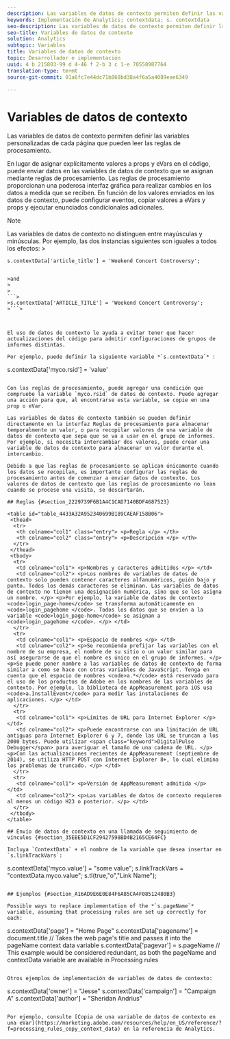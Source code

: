 ```yaml
---
description: Las variables de datos de contexto permiten definir las variables personalizadas de cada página que pueden leer las reglas de procesamiento.
keywords: Implementación de Analytics; contextdata; s. contextdata
seo-description: Las variables de datos de contexto permiten definir las variables personalizadas de cada página que pueden leer las reglas de procesamiento.
seo-title: Variables de datos de contexto
solution: Analytics
subtopic: Variables
title: Variables de datos de contexto
topic: Desarrollador e implementación
uuid: 4 b 215803-99 d 4-46 f 2-b 3 c 1-e 78558987764
translation-type: tm+mt
source-git-commit: 01a6fc7e44dc71b868bd38a4f6a5a4089eae6349

---
```



# Variables de datos de contexto

Las variables de datos de contexto permiten definir las variables personalizadas de cada página que pueden leer las reglas de procesamiento.

En lugar de asignar explícitamente valores a props y eVars en el código, puede enviar datos en las variables de datos de contexto que se asignan mediante reglas de procesamiento. Las reglas de procesamiento proporcionan una poderosa interfaz gráfica para realizar cambios en los datos a medida que se reciben. En función de los valores enviados en los datos de contexto, puede configurar eventos, copiar valores a eVars y props y ejecutar enunciados condicionales adicionales.

>[!NOTE]
>
>Las variables de datos de contexto no distinguen entre mayúsculas y minúsculas. Por ejemplo, las dos instancias siguientes son iguales a todos los efectos: &gt;
>```>
>s.contextData['article_title'] = 'Weekend Concert Controversy'; 
>
>
```>
>and 
>
>
```>
>s.contextData['ARTICLE_TITLE'] = 'Weekend Concert Controversy';
>```>



El uso de datos de contexto le ayuda a evitar tener que hacer actualizaciones del código para admitir configuraciones de grupos de informes distintas.

Por ejemplo, puede definir la siguiente variable *`s.contextData`* :

```
s.contextData['myco.rsid'] = 'value'
```

Con las reglas de procesamiento, puede agregar una condición que compruebe la variable `myco.rsid` de datos de contexto. Puede agregar una acción para que, al encontrarse esta variable, se copie en una prop o eVar.

Las variables de datos de contexto también se pueden definir directamente en la interfaz Reglas de procesamiento para almacenar temporalmente un valor, o para recopilar valores de una variable de datos de contexto que sepa que se va a usar en el grupo de informes. Por ejemplo, si necesita intercambiar dos valores, puede crear una variable de datos de contexto para almacenar un valor durante el intercambio.

Debido a que las reglas de procesamiento se aplican únicamente cuando los datos se recopilan, es importante configurar las reglas de procesamiento antes de comenzar a enviar datos de contexto. Los valores de datos de contexto que las reglas de procesamiento no lean cuando se procese una visita, se descartarán.

## Reglas {#section_2229739F6B1A4C1CAD7140BDF4687523}

<table id="table_4433A32A952340699B189CAEAF158B06"> 
 <thead> 
  <tr> 
   <th colname="col1" class="entry"> <p>Regla </p> </th> 
   <th colname="col2" class="entry"> <p>Descripción </p> </th> 
  </tr> 
 </thead>
 <tbody> 
  <tr> 
   <td colname="col1"> <p>Nombres y caracteres admitidos </p> </td> 
   <td colname="col2"> <p>Los nombres de variables de datos de contexto solo pueden contener caracteres alfanuméricos, guión bajo y punto. Todos los demás caracteres se eliminan. Las variables de datos de contexto no tienen una designación numérica, sino que se les asigna un nombre. </p> <p>Por ejemplo, la variable de datos de contexto <code>login_page-home</code> se transforma automáticamente en <code>login_pagehome </code>. Todos los datos que se envíen a la variable <code>login_page-home</code> se asignan a <code>login_pagehome </code>. </p> </td> 
  </tr> 
  <tr> 
   <td colname="col1"> <p>Espacio de nombres </p> </td> 
   <td colname="col2"> <p>Se recomienda prefijar las variables con el nombre de su empresa, el nombre de su sitio o un valor similar para así asegurarse de que el nombre es único en el grupo de informes. </p> <p>Se puede poner nombre a las variables de datos de contexto de forma similar a como se hace con otras variables de JavaScript. Tenga en cuenta que el espacio de nombres <code>a.*</code> está reservado para el uso de los productos de Adobe en los nombres de las variables de contexto. Por ejemplo, la biblioteca de AppMeasurement para iOS usa <code>a.InstallEvent</code> para medir las instalaciones de aplicaciones. </p> </td> 
  </tr> 
  <tr> 
   <td colname="col1"> <p>Límites de URL para Internet Explorer </p> </td> 
   <td colname="col2"> <p>Puede encontrarse con una limitación de URL antiguas para Internet Explorer 6 y 7, donde las URL se truncan a los 2000 bytes. Puede utilizar <span class="keyword">DigitalPulse Debugger</span> para averiguar el tamaño de una cadena de URL. </p> <p>Con las actualizaciones recientes de AppMeasurement (septiembre de 2014), se utiliza HTTP POST con Internet Explorer 8+, lo cual elimina los problemas de truncado. </p> </td> 
  </tr> 
  <tr> 
   <td colname="col1"> <p>Versión de AppMeasurement admitida </p> </td> 
   <td colname="col2"> <p>Las variables de datos de contexto requieren al menos un código H23 o posterior. </p> </td> 
  </tr> 
 </tbody> 
</table>

## Envío de datos de contexto en una llamada de seguimiento de vínculos {#section_35EBE5D1CF29427598BD4B2165CE64FC}

Incluya `ContextData` + el nombre de la variable que desea insertar en `s.linkTrackVars`:

```
s.contextData['myco.value'] = "some value"; 
s.linkTrackVars = "contextData.myco.value"; 
s.tl(true,"o","Link Name"); 
```

## Ejemplos {#section_A16AD9E6E0E84F6A85CA4F08512480B3}

Possible ways to replace implementation of the *`s.pageName`* variable, assuming that processing rules are set up correctly for each:

```
s.contextData['page'] = "Home Page" 
s.contextData['pagename'] = document.title // Takes the web page's title and passes it into the pageName context data variable 
s.contextData['pagevar'] = s.pageName // This example would be considered redundant, as both the pageName and contextData variable are available in Processing rules
```

Otros ejemplos de implementación de variables de datos de contexto:

```
s.contextData['owner'] = "Jesse" 
s.contextData['campaign'] = "Campaign A" 
s.contextData['author'] = "Sheridan Andrius"
```

Por ejemplo, consulte [Copia de una variable de datos de contexto en una eVar](https://marketing.adobe.com/resources/help/en_US/reference/?f=processing_rules_copy_context_data) en la referencia de Analytics.

